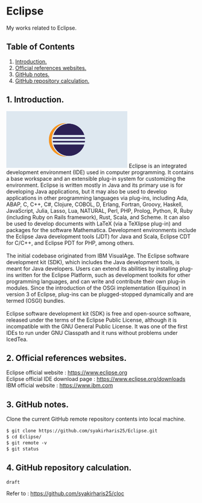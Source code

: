 # Eclipse
My works related to Eclipse.

## Table of Contents
1. [Introduction.](#introduction)
2. [Official references websites.](#references)
3. [GitHub notes.](#github)
4. [GitHub repository calculation.](#calculation)

<a name="introduction"></a>
## 1. Introduction.
<img src="eclipse.png" height="150">
Eclipse is an integrated development environment (IDE) used in computer programming. It contains a base workspace and an extensible plug-in system for customizing the environment. Eclipse is written mostly in Java and its primary use is for developing Java applications, but it may also be used to develop applications in other programming languages via plug-ins, including Ada, ABAP, C, C++, C#, Clojure, COBOL, D, Erlang, Fortran, Groovy, Haskell, JavaScript, Julia, Lasso, Lua, NATURAL, Perl, PHP, Prolog, Python, R, Ruby (including Ruby on Rails framework), Rust, Scala, and Scheme. It can also be used to develop documents with LaTeX (via a TeXlipse plug-in) and packages for the software Mathematica. Development environments include the Eclipse Java development tools (JDT) for Java and Scala, Eclipse CDT for C/C++, and Eclipse PDT for PHP, among others.
<br /><br />
The initial codebase originated from IBM VisualAge. The Eclipse software development kit (SDK), which includes the Java development tools, is meant for Java developers. Users can extend its abilities by installing plug-ins written for the Eclipse Platform, such as development toolkits for other programming languages, and can write and contribute their own plug-in modules. Since the introduction of the OSGi implementation (Equinox) in version 3 of Eclipse, plug-ins can be plugged-stopped dynamically and are termed (OSGI) bundles.
<br /><br />
Eclipse software development kit (SDK) is free and open-source software, released under the terms of the Eclipse Public License, although it is incompatible with the GNU General Public License. It was one of the first IDEs to run under GNU Classpath and it runs without problems under IcedTea.

<a name="references"></a>
## 2. Official references websites. <br />
Eclipse official website : https://www.eclipse.org <br />
Eclipse official IDE download page : https://www.eclipse.org/downloads <br />
IBM official website : https://www.ibm.com  <br />

<a name="github"></a>
## 3. GitHub notes.
Clone the current GitHub remote repository contents into local machine.
```
$ git clone https://github.com/syakirharis25/Eclipse.git
$ cd Eclipse/
$ git remote -v
$ git status
```

<a name="calculation"></a>
## 4. GitHub repository calculation.
```
draft
```
Refer to : https://github.com/syakirharis25/cloc
